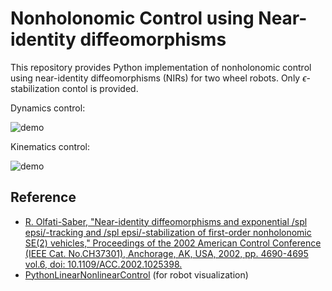 # Nonholonomic Control using Near-identity diffeomorphisms
This repository provides Python implementation of nonholonomic control using near-identity diffeomorphisms (NIRs) for two wheel robots.
Only $\epsilon$-stabilization contol is provided.

Dynamics control:

![demo](https://raw.githubusercontent.com/estshorter/nir/outputs/dynamics.gif)

Kinematics control:

![demo](https://raw.githubusercontent.com/estshorter/nir/outputs/kinematics.gif)

## Reference
- [R. Olfati-Saber, "Near-identity diffeomorphisms and exponential /spl epsi/-tracking and /spl epsi/-stabilization of first-order nonholonomic SE(2) vehicles," Proceedings of the 2002 American Control Conference (IEEE Cat. No.CH37301), Anchorage, AK, USA, 2002, pp. 4690-4695 vol.6, doi: 10.1109/ACC.2002.1025398.](https://ieeexplore.ieee.org/document/1025398)
- [PythonLinearNonlinearControl](https://github.com/Shunichi09/PythonLinearNonlinearControl) (for robot visualization)
